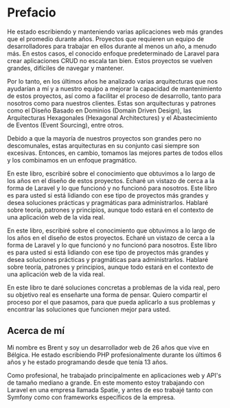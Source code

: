 # Prefacio

He estado escribiendo y manteniendo varias aplicaciones web más grandes que el promedio durante años. Proyectos que requieren un equipo de desarrolladores para trabajar en ellos durante al menos un año, a menudo más. En estos casos, el conocido enfoque predeterminado de Laravel para crear aplicaciones CRUD no escala tan bien. Estos proyectos se vuelven grandes, difíciles de navegar y mantener.

Por lo tanto, en los últimos años he analizado varias arquitecturas que nos ayudarían a mí y a nuestro equipo a mejorar la capacidad de mantenimiento de estos proyectos, así como a facilitar el proceso de desarrollo, tanto para nosotros como para nuestros clientes. Estas son arquitecturas y patrones como el Diseño Basado en Dominios (Domain Driven Design), las Arquitecturas Hexagonales (Hexagonal Architectures) y el Abastecimiento de Eventos (Event Sourcing), entre otros.

Debido a que la mayoría de nuestros proyectos son grandes pero no descomunales, estas arquitecturas en su conjunto casi siempre son excesivas. Entonces, en cambio, tomamos las mejores partes de todos ellos y los combinamos en un enfoque pragmático.

En este libro, escribiré sobre el conocimiento que obtuvimos a lo largo de los años en el diseño de estos proyectos. Echaré un vistazo de cerca a la forma de Laravel y lo que funcionó y no funcionó para nosotros. Este libro es para usted si está lidiando con ese tipo de proyectos más grandes y desea soluciones prácticas y pragmáticas para administrarlos. Hablaré sobre teoría, patrones y principios, aunque todo estará en el contexto de una aplicación web de la vida real.

En este libro, escribiré sobre el conocimiento que obtuvimos a lo largo de los años en el diseño de estos proyectos. Echaré un vistazo de cerca a la forma de Laravel y lo que funcionó y no funcionó para nosotros. Este libro es para usted si está lidiando con ese tipo de proyectos más grandes y desea soluciones prácticas y pragmáticas para administrarlos. Hablaré sobre teoría, patrones y principios, aunque todo estará en el contexto de una aplicación web de la vida real.

En este libro te daré soluciones concretas a problemas de la vida real, pero su objetivo real es enseñarte una forma de pensar. Quiero compartir el proceso por el que pasamos, para que pueda aplicarlo a sus problemas y encontrar las soluciones que funcionen mejor para usted.


## Acerca de mí
Mi nombre es Brent y soy un desarrollador web de 26 años que vive en Bélgica. He estado escribiendo PHP profesionalmente durante los últimos 6 años y he estado programando desde que tenía 13 años.

Como profesional, he trabajado principalmente en aplicaciones web y API's de tamaño mediano a grande. En este momento estoy trabajando con Laravel en una empresa llamada Spatie, y antes de eso trabajé tanto con Symfony como con frameworks específicos de la empresa.


